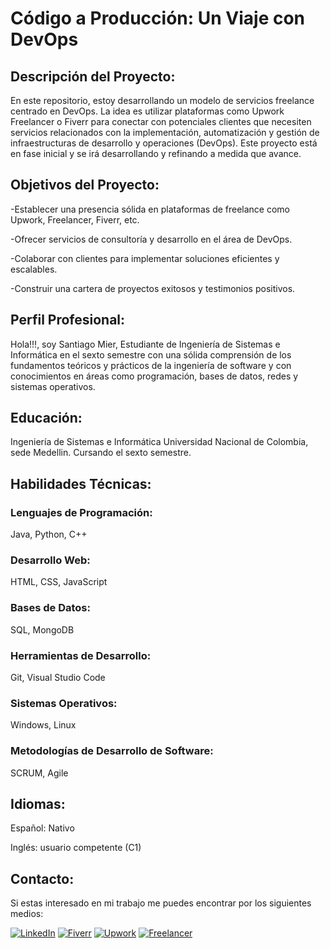 # Código a Producción: Un Viaje con DevOps

## Descripción del Proyecto:
En este repositorio, estoy desarrollando un modelo de servicios freelance centrado en DevOps. La idea es utilizar plataformas como Upwork Freelancer o Fiverr para conectar con potenciales clientes que necesiten servicios relacionados con la implementación, automatización y gestión de infraestructuras de desarrollo y operaciones (DevOps). Este proyecto está en fase inicial y se irá desarrollando y refinando a medida que avance.

## Objetivos del Proyecto:
-Establecer una presencia sólida en plataformas de freelance como Upwork, Freelancer, Fiverr, etc.

-Ofrecer servicios de consultoría y desarrollo en el área de DevOps.

-Colaborar con clientes para implementar soluciones eficientes y escalables.

-Construir una cartera de proyectos exitosos y testimonios positivos.

## Perfil Profesional:
Hola!!!, soy Santiago Mier, Estudiante de Ingeniería de Sistemas e Informática en el sexto semestre con una sólida comprensión de los fundamentos teóricos y prácticos de la ingeniería de software y con conocimientos en áreas como programación, bases de datos, redes y sistemas operativos.

## Educación:

Ingeniería de Sistemas e Informática
Universidad Nacional de Colombia, sede Medellin.
Cursando el sexto semestre.

## Habilidades Técnicas:

### Lenguajes de Programación: 
Java, Python, C++
### Desarrollo Web:
HTML, CSS, JavaScript
### Bases de Datos: 
SQL, MongoDB
### Herramientas de Desarrollo:
Git, Visual Studio Code
### Sistemas Operativos: 
Windows, Linux
### Metodologías de Desarrollo de Software:
SCRUM, Agile


## Idiomas:

Español: Nativo

Inglés: usuario competente (C1)

## Contacto:

Si estas interesado en mi trabajo me puedes encontrar por los siguientes medios:

[![LinkedIn](https://e7.pngegg.com/pngimages/602/665/png-clipart-linkedin-linkedin-thumbnail.png)](https://www.linkedin.com/in/santiago-mier-londono-208bb3302/)
[![Fiverr](https://w7.pngwing.com/pngs/355/428/png-transparent-fiverr-logo-logos-logos-and-brands-icon-thumbnail.png)](https://www.fiverr.com/santiago_m_dev?up_rollout=true)
[![Upwork](https://w7.pngwing.com/pngs/257/806/png-transparent-upwork-freelancer-android-android-text-trademark-rectangle-thumbnail.png)](https://www.upwork.com/freelancers/~018cc5f41ac4fe1467)
[![Freelancer](https://w7.pngwing.com/pngs/789/872/png-transparent-freelancer-hd-logo.png)](https://www.freelancer.com/u/SantiagoML22)





